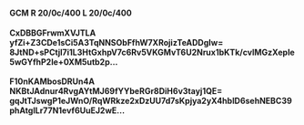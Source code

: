 #### GCM R 20/0c/400 L 20/0c/400
**CxDBBGFrwmXVJTLA**<br/>**yfZi+Z3CDe1sCi5A3TqNNSObFfhW7XRojizTeADDgIw=**<br/>**8JtND+sPCtjl7i1L3HtGxhpV7c6Rv5VKGMvT6U2Nrux1bKTk/cvlMGzXepIe5wGYfhP2Ie+0XM5utb2p...**<br/><br/>
**F10nKAMbosDRUn4A**<br/>**NKBtJAdnur4RvgAYtMJ69fYYbeRGr8DiH6v3tayj1QE=**<br/>**gqJtTJswgP1eJWnO/RqWRkze2xDzUU7d7sKpjya2yX4hbID6sehNEBC39phAtglLr77N1evf6UuEJ2wE...**